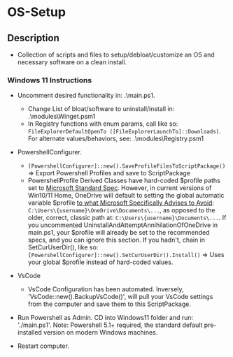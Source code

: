 # OS-Setup

## Description
- Collection of scripts and files to setup/debloat/customize an OS and necessary software on a clean install.

### Windows 11 Instructions

- Uncomment desired functionality in: .\main.ps1.
	- Change List of bloat/software to uninstall/install in: .\modules\Winget.psm1
	- In Registry functions with enum params, call like so:
	  `FileExplorerDefaultOpenTo ([FileExplorerLaunchTo]::Downloads)`.  
	  For alternate values/behaviors, see: .\modules\Registry.psm1
- PowershellConfigurer. 
	- `[PowershellConfigurer]::new().SaveProfileFilesToScriptPackage()` => Export Powershell Profiles and save to ScriptPackage
	- PowershellProfile Derived Classes have hard-coded $profile paths set to [Microsoft Standard Spec](https://learn.microsoft.com/en-us/powershell/module/microsoft.powershell.core/about/about_profiles?view=powershell-5.1). However, in current versions of Win10/11 Home, OneDrive will default to setting the global automatic variable $profile [to what Microsoft Specifically Advises to Avoid](https://learn.microsoft.com/en-us/powershell/module/microsoft.powershell.core/about/about_profiles?view=powershell-7.4): `C:\Users\{username}\OneDrive\Documents\...`, as opposed to the older, correct, classic path at: `C:\Users\{username}\Documents\...`.
	If you uncommented UninstallAndAttemptAnnihilationOfOneDrive in main.ps1, your $profile will already be set to the recommended specs, and you can ignore this section.
	If you hadn't, chain in SetCurUserDir(), like so: `[PowershellConfigurer]::new().SetCurUserDir().Install()` => Uses your global $profile instead of hard-coded values.
	
- VsCode
	- VsCode Configuration has been automated. Inversely, 'VsCode::new().BackupVsCode()', will pull your VsCode settings from the computer and save them to this ScriptPackage. 
- Run Powershell as Admin. CD into Windows11 folder and run: './main.ps1'. Note: Powershell 5.1+ required, the standard default pre-installed version on modern Windows machines.
- Restart computer.